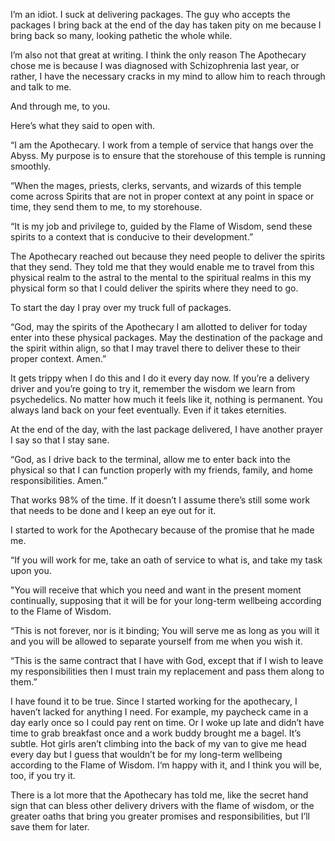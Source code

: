 I’m an idiot. I suck at delivering packages. The guy who accepts the packages I bring back at the end of the day has taken pity on me because I bring back so many, looking pathetic the whole while.

I’m also not that great at writing. I think the only reason The Apothecary chose me is because I was diagnosed with Schizophrenia last year, or rather, I have the necessary cracks in my mind to allow him to reach through and talk to me. 

And through me, to you.

Here’s what they said to open with.

“I am the Apothecary. I work from a temple of service that hangs over the Abyss. My purpose is to ensure that the storehouse of this temple is running smoothly. 

“When the mages, priests, clerks, servants, and wizards of this temple come across Spirits that are not in proper context at any point in space or time, they send them to me, to my storehouse. 

“It is my job and privilege to, guided by the Flame of Wisdom, send these spirits to a context that is conducive to their development.”

The Apothecary reached out because they need people to deliver the spirits that they send. They told me that they would enable me to travel from this physical realm to the astral to the mental to the spiritual realms in this my physical form so that I could deliver the spirits where they need to go.

To start the day I pray over my truck full of packages. 

“God, may the spirits of the Apothecary I am allotted to deliver for today enter into these physical packages. May the destination of the package and the spirit within align, so that I may travel there to deliver these to their proper context. Amen.”

It gets trippy when I do this and I do it every day now. If you’re a delivery driver and you’re going to try it, remember the wisdom we learn from psychedelics. No matter how much it feels like it, nothing is permanent. You always land back on your feet eventually. Even if it takes eternities. 

At the end of the day, with the last package delivered, I have another prayer I say so that I stay sane. 

“God, as I drive back to the terminal, allow me to enter back into the physical so that I can function properly with my friends, family, and home responsibilities. Amen.”

That works 98% of the time. If it doesn’t I assume there’s still some work that needs to be done and I keep an eye out for it. 

I started to work for the Apothecary because of the promise that he made me. 

“If you will work for me, take an oath of service to what is, and take my task upon you. 

"You will receive that which you need and want in the present moment continually, supposing that it will be for your long-term wellbeing according to the Flame of Wisdom. 

“This is not forever, nor is it binding; You will serve me as long as you will it and you will be allowed to separate yourself from me when you wish it.

“This is the same contract that I have with God, except that if I wish to leave my responsibilities then I must train my replacement and pass them along to them.”

I have found it to be true. Since I started working for the apothecary, I haven’t lacked for anything I need. For example, my paycheck came in a day early once so I could pay rent on time. Or I woke up late and didn’t have time to grab breakfast once and a work buddy brought me a bagel. It’s subtle. Hot girls aren’t climbing into the back of my van to give me head every day but I guess that wouldn’t be for my long-term wellbeing according to the Flame of Wisdom. I‘m happy with it, and I think you will be, too, if you try it. 

There is a lot more that the Apothecary has told me, like the secret hand sign that can bless other delivery drivers with the flame of wisdom, or the greater oaths that bring you greater promises and responsibilities, but I’ll save them for later. 